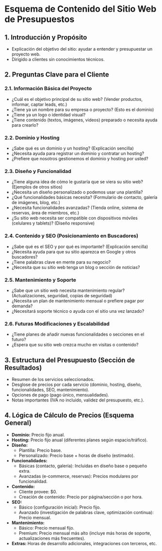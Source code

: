 
# Esquema de Contenido del Sitio Web de Presupuestos

## 1. Introducción y Propósito
- Explicación del objetivo del sitio: ayudar a entender y presupuestar un proyecto web.
- Dirigido a clientes sin conocimientos técnicos.

## 2. Preguntas Clave para el Cliente

### 2.1. Información Básica del Proyecto
- ¿Cuál es el objetivo principal de su sitio web? (Vender productos, informar, captar leads, etc.)
- ¿Tiene ya un nombre para su empresa o proyecto? (Esto es el dominio)
- ¿Tiene ya un logo o identidad visual?
- ¿Tiene contenido (textos, imágenes, videos) preparado o necesita ayuda para crearlo?

### 2.2. Dominio y Hosting
- ¿Sabe qué es un dominio y un hosting? (Explicación sencilla)
- ¿Necesita ayuda para registrar un dominio y contratar un hosting?
- ¿Prefiere que nosotros gestionemos el dominio y hosting por usted?

### 2.3. Diseño y Funcionalidad
- ¿Tiene alguna idea de cómo le gustaría que se viera su sitio web? (Ejemplos de otros sitios)
- ¿Necesita un diseño personalizado o podemos usar una plantilla?
- ¿Qué funcionalidades básicas necesita? (Formulario de contacto, galería de imágenes, blog, etc.)
- ¿Necesita funcionalidades avanzadas? (Tienda online, sistema de reservas, área de miembros, etc.)
- ¿Su sitio web necesita ser compatible con dispositivos móviles (celulares y tablets)? (Diseño responsive)

### 2.4. Contenido y SEO (Posicionamiento en Buscadores)
- ¿Sabe qué es el SEO y por qué es importante? (Explicación sencilla)
- ¿Necesita ayuda para que su sitio aparezca en Google y otros buscadores?
- ¿Tiene palabras clave en mente para su negocio?
- ¿Necesita que su sitio web tenga un blog o sección de noticias?

### 2.5. Mantenimiento y Soporte
- ¿Sabe que un sitio web necesita mantenimiento regular? (Actualizaciones, seguridad, copias de seguridad)
- ¿Necesita un plan de mantenimiento mensual o prefiere pagar por demanda?
- ¿Necesitará soporte técnico o ayuda con el sitio una vez lanzado?

### 2.6. Futuras Modificaciones y Escalabilidad
- ¿Tiene planes de añadir nuevas funcionalidades o secciones en el futuro?
- ¿Espera que su sitio web crezca mucho en visitas o contenido?

## 3. Estructura del Presupuesto (Sección de Resultados)
- Resumen de los servicios seleccionados.
- Desglose de precios por cada servicio (dominio, hosting, diseño, funcionalidades, SEO, mantenimiento).
- Opciones de pago (pago único, mensualidades).
- Notas importantes (IVA no incluido, validez del presupuesto, etc.).

## 4. Lógica de Cálculo de Precios (Esquema General)
- **Dominio:** Precio fijo anual.
- **Hosting:** Precio fijo anual (diferentes planes según espacio/tráfico).
- **Diseño:**
    - Plantilla: Precio base.
    - Personalizado: Precio base + horas de diseño (estimado).
- **Funcionalidades:**
    - Básicas (contacto, galería): Incluidas en diseño base o pequeño extra.
    - Avanzadas (e-commerce, reservas): Precios modulares por funcionalidad.
- **Contenido:**
    - Cliente provee: $0.
    - Creación de contenido: Precio por página/sección o por hora.
- **SEO:**
    - Básico (configuración inicial): Precio fijo.
    - Avanzado (investigación de palabras clave, optimización continua): Precio mensual.
- **Mantenimiento:**
    - Básico: Precio mensual fijo.
    - Premium: Precio mensual más alto (incluye más horas de soporte, actualizaciones más frecuentes).
- **Extras:** Horas de desarrollo adicionales, integraciones con terceros, etc.


